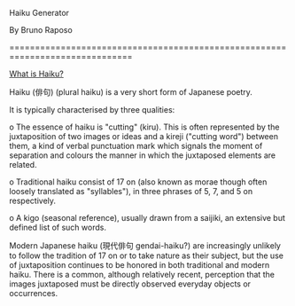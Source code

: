 Haiku Generator

By Bruno Raposo

==============================================================================

<u>What is Haiku?</u>

Haiku (俳句) (plural haiku) is a very short form of Japanese poetry. 


It is typically characterised by three qualities:

o The essence of haiku is "cutting" (kiru). This is often represented by the juxtaposition of two images or ideas and a kireji ("cutting word") between them, a kind of verbal punctuation mark which signals the moment of separation and colours the manner in which the juxtaposed elements are related.

o Traditional haiku consist of 17 on (also known as morae though often loosely translated as "syllables"), in three phrases of 5, 7, and 5 on respectively.

o A kigo (seasonal reference), usually drawn from a saijiki, an extensive but defined list of such words.

    
Modern Japanese haiku (現代俳句 gendai-haiku?) are increasingly unlikely to follow the tradition of 17 on or
to take nature as their subject, but the use of juxtaposition continues to be honored in both
traditional and modern haiku. There is a common, although relatively recent, perception that the images
juxtaposed must be directly observed everyday objects or occurrences.